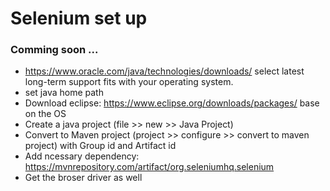 # Selenium set up
### Comming soon ...
* https://www.oracle.com/java/technologies/downloads/ select latest long-term support fits with your operating system.
* set java home path
* Download eclipse: https://www.eclipse.org/downloads/packages/ base on the OS
* Create a java project (file >> new >> Java Project)
* Convert to Maven project (project >> configure >> convert to maven project) with Group id and Artifact id
* Add ncessary dependency: https://mvnrepository.com/artifact/org.seleniumhq.selenium
* Get the broser driver as well 
